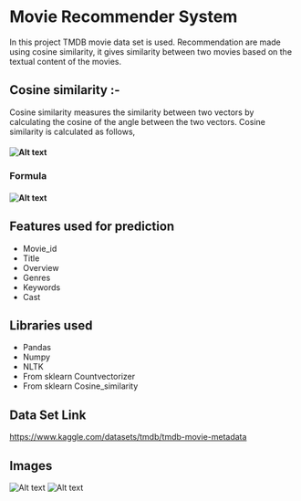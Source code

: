 
# Movie Recommender System

In this project TMDB movie data set is used. Recommendation are made using cosine similarity, it gives similarity between two movies based on the textual content of the movies.

## Cosine similarity :-
Cosine similarity measures the similarity between two vectors by calculating the cosine of the angle between the two vectors.
Cosine similarity is calculated as follows,

#### ![Alt text](https://miro.medium.com/v2/resize:fit:828/format:webp/1*AqWG1VHnLf8P7_H4KDBwVQ.png)

### Formula

#### ![Alt text](https://miro.medium.com/v2/resize:fit:1400/format:webp/1*LfW66-WsYkFqWc4XYJbEJg.png)

## Features used for prediction 
* Movie_id	
* Title	
* Overview	
* Genres	
* Keywords	
* Cast
## Libraries used
* Pandas	
* Numpy
* NLTK	
* From sklearn Countvectorizer 
* From sklearn Cosine_similarity

## Data Set Link

https://www.kaggle.com/datasets/tmdb/tmdb-movie-metadata

## Images

![Alt text](Screenshot(46).png)
![Alt text](Screenshot(47).png)


